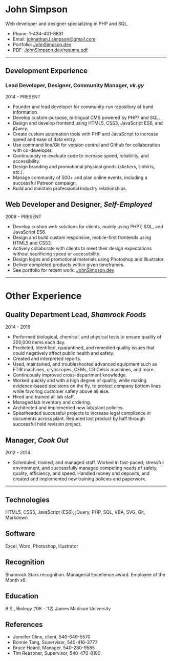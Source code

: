 # John Simpson

Web developer and designer specializing in PHP and SQL.

* Phone: 1-434-401-8831
* Email: johnathan.l.simpson@gmail.com
* Portfolio: [JohnSimpson.dev](https://johnsimpson.dev/)
* PDF: [JohnSimpson.dev/resume.pdf](https://johnsimpson.dev/resume.pdf)

---

## Development Experience

### Lead Developer, Designer, Community Manager, *vk.gy*
2014 - PRESENT
* Founder and lead developer for community-run repository of band information.
* Develop custom-purpose, bi-lingual CMS powered by PHP7 and SQL.
* Design and develop frontend using HTML5, CSS3, JavaScript ES6, and jQuery.
* Create custom automation tools with PHP and JavaScript to increase speed and ease of data entry.
* Use command line/Git for version control and Github for collaboration with co-developer.
* Continuously re-evaluate code to increase speed, reliability, and accessibility.
* Design branding and promotional physical goods (stickers, t-shirts, etc.).
* Manage community of 500+ and plan online events, including a successful Patreon campaign.
* Build and maintain professional industry relationships.

## Web Developer and Designer, *Self-Employed*
2008 - PRESENT
* Develop custom web solutions for clients, mainly using PHP7, SQL, and JavaScript ES6.
* Design and build custom responsive, mobile-first frontends using HTML5 and CSS3.
* Actively collaborate with clients to meet their design expectations without sacrificing speed or accessibility.
* Design logos and promotional materials using Photoshop and Illustrator.
* Deliver completed products within given timeframes.
* See portfolio for recent work: [JohnSimpson.dev](https://johnsimpson.dev/)

---

# Other Experience

## Quality Department Lead, *Shamrock Foods*
2014 - 2019
* Performed biological, chemical, and physical tests to ensure quality of 200,000 items each day.
* Predicted, identified, quarantined, and remedied quality issues that could negatively affect public health and safety.
* Created and interpreted reports.
* Used, maintained, and troubleshooted advanced equipment such as FTIR machines, cryoscopes, CEMs, CR Celsis machines, and more.
* Continuously improved cross-department knowledge.
* Worked quickly and with a high degree of quality, while making evidence-based decisions on the fly, to protect company bottom lines while favoring customer safety above all else.
* Hired and trained all lab staff.
* Managed lab inventory and ordering.
* Architected and implemented new lab/plant policies.
* Spearheaded successful projects to increase legal compliance in documents across plant. Reduced lost product by half through successful hold revision project.

## Manager, *Cook Out*
2012 - 2014
* Scheduled, trained, and managed staff. Worked in fast-paced, stressful environment, and successfully managed competing needs of safety, quality, efficiency, and speed. Handled money and deposits, and created and implemented new training policies and paperwork.

---

## Technologies
HTML5, CSS3, JavaScript (ES6), jQuery, PHP, SQL, VBA, SVG, Git, Markdown

## Software
Excel, Word, Photoshop, Illustrator

## Recognition
Shamrock Stars recognition. Managerial Excellence award. Employee of the Month x6.

## Education
B.S., Biology (‘08 - ‘12)
James Madison University

## References
* Jennifer Cline, client, 540-649-5570
* Bonnie Tang, Supervisor, 540-416-3777
* Bruce Hoard, Manager, 540-280-9585
* Tim Reasoner, Supervisor, 540-470-8190
